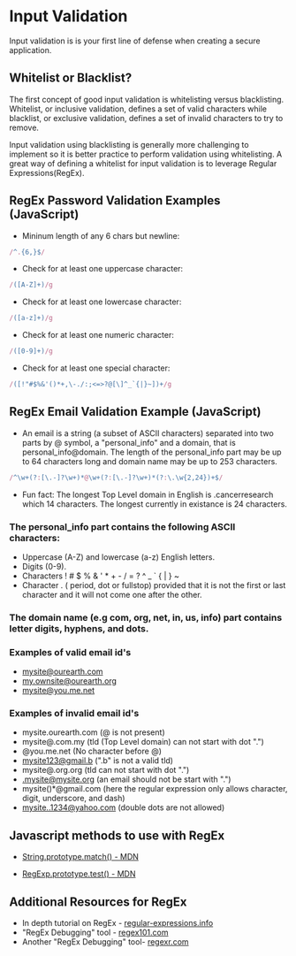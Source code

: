<!-- Last updated 9-25-19 -->

# Input Validation 

Input validation is is your first line of defense when creating a secure application.  

## Whitelist or Blacklist? 

The first concept of good input validation is whitelisting versus blacklisting. Whitelist, or inclusive validation, defines a set of valid characters while blacklist, or exclusive validation, defines a set of invalid characters to try to remove. 

Input validation using blacklisting is generally more challenging to implement so it is better practice to perform validation using whitelisting. A great way of defining a whitelist for input validation is to leverage Regular Expressions(RegEx). 

## RegEx Password Validation Examples (JavaScript)

- Mininum length of any 6 chars but newline: 
```javascript
/^.{6,}$/
```

- Check for at least one uppercase character: 
```javascript
/([A-Z]+)/g
```

- Check for at least one lowercase character:
```javascript
/([a-z]+)/g
```

- Check for at least one numeric character: 
```javascript
/([0-9]+)/g
```


- Check for at least one special character:
```javascript
/([!"#$%&'()*+,\-./:;<=>?@[\]^_`{|}~])+/g
```

## RegEx Email Validation Example (JavaScript)

- An email is a string (a subset of ASCII characters) separated into two parts by @ symbol, a "personal_info" and a domain, that is personal_info@domain. The length of the personal_info part may be up to 64 characters long and domain name may be up to 253 characters.

```javascript
/^\w+(?:[\.-]?\w+)*@\w+(?:[\.-]?\w+)*(?:\.\w{2,24})+$/
```

- Fun fact: The longest Top Level domain in English is .cancerresearch which 14 characters. The longest currently in existance is 24 characters.

### The personal_info part contains the following ASCII characters:

- Uppercase (A-Z) and lowercase (a-z) English letters.
- Digits (0-9).
- Characters ! # $ % & ' * + - / = ? ^ _ ` { | } ~
- Character . ( period, dot or fullstop) provided that it is not the first or last character and it will not come one after the other.

### The domain name (e.g com, org, net, in, us, info) part contains letter digits, hyphens, and dots. 

### Examples of valid email id's

- mysite@ourearth.com
- my.ownsite@ourearth.org
- mysite@you.me.net

### Examples of invalid email id's

- mysite.ourearth.com (@ is not present)
- mysite@.com.my (tld (Top Level domain) can not start with dot ".")
- @you.me.net (No character before @)
- mysite123@gmail.b (".b" is not a valid tld)
- mysite@.org.org (tld can not start with dot ".")
- .mysite@mysite.org (an email should not be start with ".")
- mysite()*@gmail.com (here the regular expression only allows character, digit, underscore, and dash)
- mysite..1234@yahoo.com (double dots are not allowed)

## Javascript methods to use with RegEx

- [String.prototype.match() - MDN](https://developer.mozilla.org/en-US/docs/Web/JavaScript/Reference/Global_Objects/String/match)

- [RegExp.prototype.test() - MDN](https://developer.mozilla.org/en-US/docs/Web/JavaScript/Reference/Global_Objects/String/match)

## Additional Resources for RegEx

- In depth tutorial on RegEx - [regular-expressions.info](https://www.regular-expressions.info/tutorial.html)
- "RegEx Debugging" tool - [regex101.com ](https://regex101.com/)
- Another "RegEx Debugging" tool- [regexr.com](https://regexr.com/)




